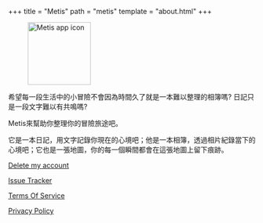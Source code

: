 +++
title = "Metis"
path = "metis"
template = "about.html"
+++

<figure>
<img src="/metis.png" width="128" alt="Metis app icon"/>
</figure>

希望每一段生活中的小冒險不會因為時間久了就是一本難以整理的相簿嗎? 日記只是一段文字難以有共鳴嗎?  

Metis來幫助你整理你的冒險旅途吧。

它是一本日記，用文字記錄你現在的心境吧；他是一本相簿，透過相片紀錄當下的心境吧；它也是一張地圖，你的每一個瞬間都會在這張地圖上留下痕跡。


[Delete my account](mailto:larryhsiao@larryhsiao.com)

[Issue Tracker](https://larryhsiao.com:9081/issues/METIS?q=%23Unresolved)

[Terms Of Service](https://larryhsiao.com/metis/terms_of_service)

[Privacy Policy](https://larryhsiao.com/metis/privacy_policy)

